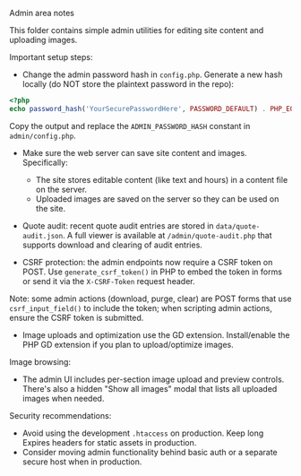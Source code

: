Admin area notes

This folder contains simple admin utilities for editing site content and uploading images.

Important setup steps:

- Change the admin password hash in `config.php`.
  Generate a new hash locally (do NOT store the plaintext password in the repo):

```php
<?php
echo password_hash('YourSecurePasswordHere', PASSWORD_DEFAULT) . PHP_EOL;
```

Copy the output and replace the `ADMIN_PASSWORD_HASH` constant in `admin/config.php`.

 - Make sure the web server can save site content and images. Specifically:
   - The site stores editable content (like text and hours) in a content file on the server.
   - Uploaded images are saved on the server so they can be used on the site.

 - Quote audit: recent quote audit entries are stored in `data/quote-audit.json`. A full viewer is available at `/admin/quote-audit.php` that supports download and clearing of audit entries.

- CSRF protection: the admin endpoints now require a CSRF token on POST. Use `generate_csrf_token()` in PHP to embed the token in forms or send it via the `X-CSRF-Token` request header.

Note: some admin actions (download, purge, clear) are POST forms that use `csrf_input_field()` to include the token; when scripting admin actions, ensure the CSRF token is submitted.

- Image uploads and optimization use the GD extension. Install/enable the PHP GD extension if you plan to upload/optimize images.

Image browsing:
- The admin UI includes per-section image upload and preview controls. There's also a hidden "Show all images" modal that lists all uploaded images when needed.

Security recommendations:
- Avoid using the development `.htaccess` on production. Keep long Expires headers for static assets in production.
- Consider moving admin functionality behind basic auth or a separate secure host when in production.
